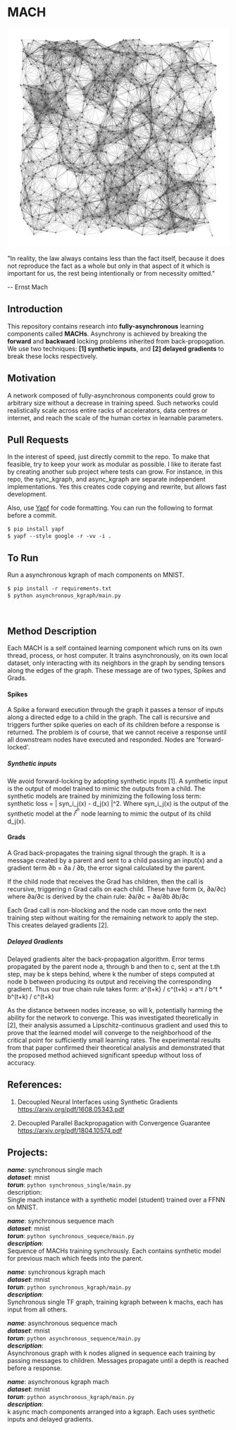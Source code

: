 # MACH

<img src="assets/mach.png" width="1000" />


"In reality, the law always contains less than the fact itself, because it does not reproduce the fact as a whole but only in that aspect of it which is important for us, the rest being intentionally or from necessity omitted."

-- Ernst Mach

## Introduction
This repository contains research into **fully-asynchronous** learning components called **MACHs**. Asynchrony is achieved by breaking the **forward** and **backward** locking problems inherited from back-propogation. We use two techniques: **[1] synthetic inputs**, and **[2] delayed gradients** to break these locks respectively.  

## Motivation

A network composed of fully-asynchronous components could grow to arbitrary size without a decrease in training speed. Such networks could realistically scale across entire racks of accelerators, data centres or internet, and reach the scale of the human cortex in learnable parameters.

## Pull Requests

In the interest of speed, just directly commit to the repo. To make that feasible, try to keep your work as modular as possible. I like to iterate fast by creating another sub project where tests can grow. For instance, in this repo, the sync_kgraph, and async_kgraph are separate independent implementations. Yes this creates code copying and rewrite, but allows fast development.

Also, use [Yapf](https://github.com/google/yapf) for code formatting. You can run the following to format before a commit.
```
$ pip install yapf
$ yapf --style google -r -vv -i .
```

## To Run

Run a asynchronous kgraph of mach components on MNIST. <br/>
```
$ pip install -r requirements.txt
$ python asynchronous_kgraph/main.py 
``` 

<br/>

## Method Description

Each MACH is a self contained learning component which runs on its own thread, process, or host computer. It trains asynchronously, on its own local dataset, only interacting with its neighbors in the graph by sending tensors along the edges of the graph. These message are of two types, Spikes and Grads.

#### Spikes
A Spike a forward execution through the graph it passes a tensor of inputs along a directed edge to a child in the graph. The call is recursive and triggers further spike queries on each of its children before a response is returned. The problem is of course, that we cannot receive a response until all downstream nodes have executed and responded. Nodes are 'forward-locked'.

##### Synthetic inputs

We avoid forward-locking by adopting synthetic inputs [1]. A synthetic input is the output of model trained to mimic the outputs from a child. The synthetic models are trained by minimizing the following loss term: synthetic loss = | syn_i_j(x) - d_j(x) |^2. Where syn_i_j(x) is the output of the synthetic model at the $i^t^h$ node learning to mimic the output of its child d_j(x).

#### Grads

A Grad back-propagates the training signal through the graph. It is a message created by a parent and sent to a child passing an input(x) and a gradient term ∂b = ∂a / ∂b,  the error signal calculated by the parent. 

If the child node that receives the Grad has children, then the call is recursive, triggering $n$ Grad calls on each child. These have form (x, ∂a/∂c) where ∂a/∂c is derived by the chain rule: ∂a/∂c = ∂a/∂b ∂b/∂c

Each Grad call is non-blocking and the node can move onto the next training step without waiting for the remaining network to apply the step. This creates delayed gradients [2].

##### Delayed Gradients

Delayed gradients alter the back-propagation algorithm. Error terms propagated by the parent node a, through b and then to c, sent at the t.th step, may be k steps behind, where k the number of steps computed at node b between producing its output and receiving the corresponding gradient. Thus our true chain rule takes form: a^(t+k} / c^(t+k) = a^t / b^t * b^(t+k) / c^(t+k)

As the distance between nodes increase, so will k, potentially harming the ability for the network to converge. This was investigated theoretically in [2], their analysis assumed a Lipschitz-continuous gradient and used this to prove that the learned model will converge to the neighborhood of the critical point for sufficiently small learning rates. The experimental results from that paper confirmed their theoretical analysis and demonstrated that the proposed method achieved significant speedup without loss of accuracy.


## References:

1. Decoupled Neural Interfaces using Synthetic Gradients <br/>
https://arxiv.org/pdf/1608.05343.pdf

1. Decoupled Parallel Backpropagation with Convergence Guarantee <br/>
https://arxiv.org/pdf/1804.10574.pdf

## Projects:

***name***: synchronous single mach  <br/>
***dataset***: mnist <br/>
***torun***: ```python synchronous_single/main.py``` <br/>
description:   <br/>
    Single mach instance with a synthetic model (student) trained over a FFNN on MNIST.<br/>

***name***: synchronous sequence mach<br/>
***dataset***: mnist<br/>
***torun***: ```python synchronous_sequece/main.py```<br/>
***description***:<br/>
  Sequence of MACHs training synchrously. Each contains synthetic model for previous mach which feeds into the parent.<br/>

***name***: synchronous kgraph mach<br/>
***dataset***: mnist<br/>
***torun***: ```python synchronous_kgraph/main.py```<br/>
***description***:<br/>
  Synchronous single TF graph, training kgraph between k machs, each has input from all others.<br/>

***name***: asynchronous sequence mach<br/>
***dataset***: mnist<br/>
***torun***: ```python asynchronous_sequence/main.py```<br/>
***description***:  <br/>
  Asynchronous graph with k nodes aligned in sequence each training by passing messages to children. Messages propagate until a depth is reached before
  a response.<br/>

***name***: asynchronous kgraph mach<br/>
***dataset***: mnist<br/>
***torun***: ```python asynchronous_kgraph/main.py ```<br/>
***description***:  <br/>
  k async mach components arranged into a kgraph. Each uses synthetic inputs and delayed gradients.<br/>
